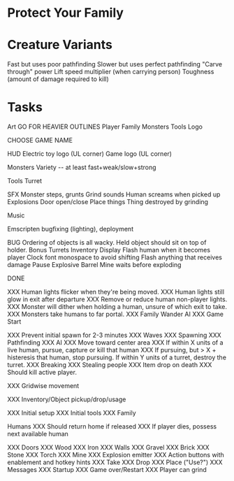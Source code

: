 Protect Your Family
===================

# Creature Variants

Fast but uses poor pathfinding
Slower but uses perfect pathfinding
"Carve through" power
Lift speed multiplier (when carrying person)
Toughness (amount of damage required to kill)

# Tasks

Art
    GO FOR HEAVIER OUTLINES
    Player
    Family
    Monsters
    Tools
    Logo

CHOOSE GAME NAME

HUD
    Electric toy logo (UL corner)
    Game logo (UL corner)

Monsters
    Variety -- at least fast+weak/slow+strong
    
Tools
    Turret

SFX
    Monster steps, grunts
    Grind sounds
    Human screams when picked up
    Explosions
    Door open/close
    Place things
    Thing destroyed by grinding

Music

Emscripten bugfixing (lighting), deployment

BUG
    Ordering of objects is all wacky.
        Held object should sit on top of holder.
Bonus
    Turrets
    Inventory Display
    Flash human when it becomes player
    Clock font monospace to avoid shifting
    Flash anything that receives damage
    Pause
    Explosive Barrel
    Mine waits before exploding



DONE


XXX Human lights flicker when they're being moved.
XXX Human lights still glow in exit after departure
XXX Remove or reduce human non-player lights.
XXX Monster will dither when holding a human, unsure of which exit to take.
XXX Monsters take humans to far portal.
XXX Family Wander AI
XXX Game Start

XXX Prevent initial spawn for 2-3 minutes
XXX Waves
XXX Spawning
XXX Pathfinding
XXX AI
XXX     Move toward center area
XXX     If within X units of a live human, pursue, capture or kill that human
XXX     If pursuing, but > X + histeresis that human, stop pursuing.
        If within Y units of a turret, destroy the turret.
XXX Breaking
XXX Stealing people
XXX Item drop on death
XXX Should kill active player.


XXX Gridwise movement

XXX Inventory/Object pickup/drop/usage

XXX Initial setup
XXX Initial tools
XXX Family

Humans
XXX Should return home if released
XXX If player dies, possess next available human

XXX Doors
XXX     Wood
XXX     Iron
XXX Walls
XXX     Gravel
XXX     Brick
XXX     Stone
XXX Torch
XXX Mine
XXX     Explosion emitter
XXX Action buttons with enablement and hotkey hints
XXX        Take
XXX        Drop
XXX       Place ("Use?")
XXX Messages
XXX Startup
XXX Game over/Restart
XXX Player can grind

